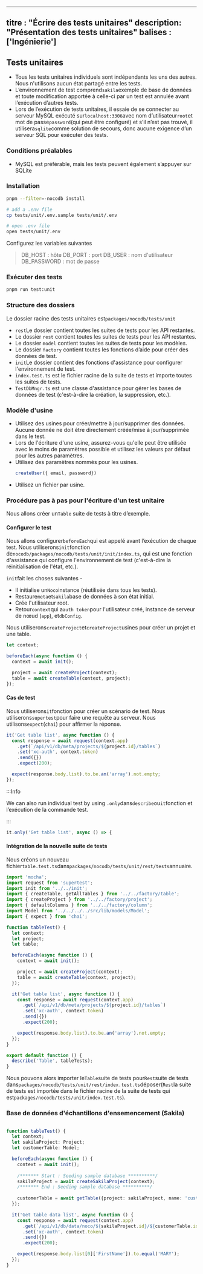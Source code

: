 ***

titre : "Écrire des tests unitaires"
description: "Présentation des tests unitaires"
balises : \['Ingénierie']
-------------------------

## Tests unitaires

* Tous les tests unitaires individuels sont indépendants les uns des autres. Nous n'utilisons aucun état partagé entre les tests.
* L’environnement de test comprend`sakila`exemple de base de données et toute modification apportée à celle-ci par un test est annulée avant l’exécution d’autres tests.
* Lors de l’exécution de tests unitaires, il essaie de se connecter au serveur MySQL exécuté sur`localhost:3306`avec nom d’utilisateur`root`et mot de passe`password`(qui peut être configuré) et s’il n’est pas trouvé, il utilisera`sqlite`comme solution de secours, donc aucune exigence d’un serveur SQL pour exécuter des tests.

### Conditions préalables

* MySQL est préférable, mais les tests peuvent également s’appuyer sur SQLite

### Installation

```bash
pnpm --filter=-nocodb install

# add a .env file
cp tests/unit/.env.sample tests/unit/.env

# open .env file
open tests/unit/.env
```

Configurez les variables suivantes

> DB\_HOST : hôte
> DB\_PORT : port
> DB\_USER : nom d'utilisateur
> DB\_PASSWORD : mot de passe

### Exécuter des tests

```bash
pnpm run test:unit
```

### Structure des dossiers

Le dossier racine des tests unitaires est`packages/nocodb/tests/unit`

* `rest`Le dossier contient toutes les suites de tests pour les API restantes.
* Le dossier `rest` contient toutes les suites de tests pour les API restantes.
* Le dossier `model` contient toutes les suites de tests pour les modèles.
* Le dossier `factory` contient toutes les fonctions d’aide pour créer des données de test.
* `init`Le dossier contient des fonctions d'assistance pour configurer l'environnement de test.
* `index.test.ts` est le fichier racine de la suite de tests et importe toutes les suites de tests.
* `TestDbMngr.ts` est une classe d'assistance pour gérer les bases de données de test (c'est-à-dire la création, la suppression, etc.).

### Modèle d'usine

* Utilisez des usines pour créer/mettre à jour/supprimer des données. Aucune donnée ne doit être directement créée/mise à jour/supprimée dans le test.
* Lors de l'écriture d'une usine, assurez-vous qu'elle peut être utilisée avec le moins de paramètres possible et utilisez les valeurs par défaut pour les autres paramètres.
* Utilisez des paramètres nommés pour les usines.
  ```ts
  createUser({ email, password})
  ```
* Utilisez un fichier par usine.

### Procédure pas à pas pour l'écriture d'un test unitaire

Nous allons créer un`Table` suite de tests à titre d’exemple.

#### Configurer le test

Nous allons configurer`beforeEach`qui est appelé avant l’exécution de chaque test. Nous utiliserons`init`fonction de`nocodb/packages/nocodb/tests/unit/init/index.ts`, qui est une fonction d'assistance qui configure l'environnement de test (c'est-à-dire la réinitialisation de l'état, etc.).

`init`fait les choses suivantes -

* Il initialise un`Noco`instance (réutilisée dans tous les tests).
* Restaure`meta`et`sakila`base de données à son état initial.
* Crée l'utilisateur root.
* Retour`context`qui a`auth token`pour l'utilisateur créé, instance de serveur de nœud (`app`), et`dbConfig`.

Nous utiliserons`createProject`et`createProject`usines pour créer un projet et une table.

```typescript
let context;

beforeEach(async function () {
  context = await init();

  project = await createProject(context);
  table = await createTable(context, project);
});
```

#### Cas de test

Nous utiliserons`it`fonction pour créer un scénario de test. Nous utiliserons`supertest`pour faire une requête au serveur. Nous utilisons`expect`(`chai`) pour affirmer la réponse.

```typescript
it('Get table list', async function () {
  const response = await request(context.app)
    .get(`/api/v1/db/meta/projects/${project.id}/tables`)
    .set('xc-auth', context.token)
    .send({})
    .expect(200);

  expect(response.body.list).to.be.an('array').not.empty;
});
```

:::Info

We can also run individual test by using `.only`dans`describe`ou`it`fonction et l’exécution de la commande test.

:::

```typescript
it.only('Get table list', async () => {
```

#### Intégration de la nouvelle suite de tests

Nous créons un nouveau fichier`table.test.ts`dans`packages/nocodb/tests/unit/rest/tests`annuaire.

```typescript
import 'mocha';
import request from 'supertest';
import init from '../../init';
import { createTable, getAllTables } from '../../factory/table';
import { createProject } from '../../factory/project';
import { defaultColumns } from '../../factory/column';
import Model from '../../../../src/lib/models/Model';
import { expect } from 'chai';

function tableTest() {
  let context;
  let project;
  let table;

  beforeEach(async function () {
    context = await init();

    project = await createProject(context);
    table = await createTable(context, project);
  });

  it('Get table list', async function () {
    const response = await request(context.app)
      .get(`/api/v1/db/meta/projects/${project.id}/tables`)
      .set('xc-auth', context.token)
      .send({})
      .expect(200);

    expect(response.body.list).to.be.an('array').not.empty;
  });
}

export default function () {
  describe('Table', tableTests);
}
```

Nous pouvons alors importer le`Table`suite de tests pour`Rest`suite de tests dans`packages/nocodb/tests/unit/rest/index.test.ts`déposer(`Rest`la suite de tests est importée dans le fichier racine de la suite de tests qui est`packages/nocodb/tests/unit/index.test.ts`).

### Base de données d'échantillons d'ensemencement (Sakila)

```typescript

function tableTest() {
  let context;
  let sakilaProject: Project;
  let customerTable: Model;

  beforeEach(async function () {
    context = await init();
    
    /******* Start : Seeding sample database **********/
    sakilaProject = await createSakilaProject(context);
    /******* End : Seeding sample database **********/
    
    customerTable = await getTable({project: sakilaProject, name: 'customer'})
  });

  it('Get table data list', async function () {
    const response = await request(context.app)
      .get(`/api/v1/db/data/noco/${sakilaProject.id}/${customerTable.id}`)
      .set('xc-auth', context.token)
      .send({})
      .expect(200);

    expect(response.body.list[0]['FirstName']).to.equal('MARY');
  });
}
```
